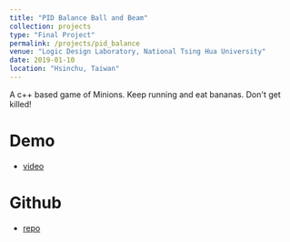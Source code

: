 ```yaml
---
title: "PID Balance Ball and Beam"
collection: projects
type: "Final Project"
permalink: /projects/pid_balance
venue: "Logic Design Laboratory, National Tsing Hua University"
date: 2019-01-10
location: "Hsinchu, Taiwan"
---
```


A c++ based game of Minions. Keep running and eat bananas. Don't get killed!

Demo 
======
* [video](https://www.youtube.com/watch?v=5ZsmPJ2sm04&fbclid=IwAR0dP_NIaNfAYmW3wBxJhcEWSS3uVGnSsG4pbj3z9qTsjU4pa9ef_fZ0P44)

Github
=====
* [repo](https://github.com/evamo0508/minions_game)